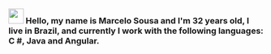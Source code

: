 ### <img src="https://media.giphy.com/media/hvRJCLFzcasrR4ia7z/giphy.gif" width="30px"> Hello, my name is Marcelo Sousa and I'm 32 years old, I live in Brazil, and currently I work with the following languages: C #, Java and Angular.
